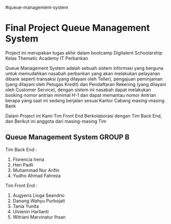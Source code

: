 #queue-management-system
# Final Project Queue Management System
Project ini merupakan tugas akhir dalam bootcamp Digitalent Schoolarship Kelas Thematic Academy IT Perbankan

Queue Management System adalah sebuah sistem informasi yang berguna untuk memudahkan nasabah perbankan yang akan melakukan pelayanan dibank seperti transaksi (yang dilayani oleh Teller),
pengajuan peminjaman (yang dilayani oleh Petugas Kredit) dan Pendaftaran Rekening (yang dilayani oleh Customer Service), dengan sistem ini nasabah dapat melakukan booking nomor
antrian minimal H-1 dan dapat memantau nomor Antrian berapa yang saat ini sedang berjalan sesuai Kantor Cabang masing-masing Bank

Dalam Project ini Kami Tim Front End Berkolaborasi dengan Tim Back End, dan Berikut ini anggota dari masing-masing Tim

<h2> Queue Management System GROUP B </h2>

Tim Back End :
  1. Florencia Irena
  2. Heri Padli
  3. Muhammad Nur Arifin
  4. Yudho Ahmad Fahreza

Tim Front End :
  1. Augyeris Lioga Seandrio
  2. Danang Wahyu Purbojati
  3. Tania Yunita
  4. Ulvienin Harlianti
  5. Witriani Marvinatur Ihsan
